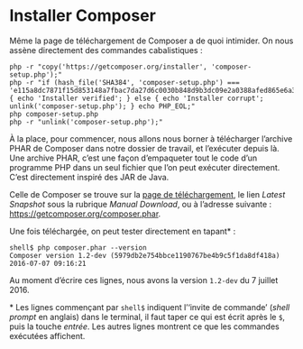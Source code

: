 # Installer Composer

Même la page de téléchargement de Composer a de quoi intimider. On nous assène directement des commandes cabalistiques :

	php -r "copy('https://getcomposer.org/installer', 'composer-setup.php');"
	php -r "if (hash_file('SHA384', 'composer-setup.php') === 'e115a8dc7871f15d853148a7fbac7da27d6c0030b848d9b3dc09e2a0388afed865e6a3d6b3c0fad45c48e2b5fc1196ae') { echo 'Installer verified'; } else { echo 'Installer corrupt'; unlink('composer-setup.php'); } echo PHP_EOL;"
	php composer-setup.php
	php -r "unlink('composer-setup.php');"

À la place, pour commencer, nous allons nous borner à télécharger l’archive PHAR de Composer dans notre dossier de travail, et l’exécuter depuis là. Une archive PHAR, c’est une façon d’empaqueter tout le code d’un programme PHP dans un seul fichier que l’on peut exécuter directement. C’est directement inspiré des JAR de Java.

Celle de Composer se trouve sur la [page de téléchargement][download], le lien *Latest Snapshot* sous la rubrique *Manual Download*, ou à l’adresse suivante : <https://getcomposer.org/composer.phar>.

[download]: https://getcomposer.org/download/

Une fois téléchargée, on peut tester directement en tapant\* :

	shell$ php composer.phar --version
	Composer version 1.2-dev (5979db2e754bbce1190767be4b9c5f1da8df418a) 2016-07-07 09:16:21

Au moment d’écrire ces lignes, nous avons la version `1.2-dev` du 7 juillet 2016.



\* Les lignes commençant par `shell$` indiquent l’‘invite de commande’ (*shell prompt* en anglais) dans le terminal, il faut taper ce qui est écrit après le `$`, puis la touche *entrée*. Les autres lignes montrent ce que les commandes exécutées affichent.
